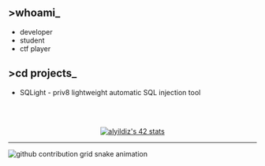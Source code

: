 ## >whoami_
- developer
- student
- ctf player
## >cd projects_
- SQLight - priv8 lightweight automatic SQL injection tool
<br />
<br />
<p align="center">
<a href="https://github.com/JaeSeoKim/badge42"><img src="https://badge42.vercel.app/api/v2/clhon4amn008708mm8z1uam2c/stats?cursusId=21&coalitionId=46" alt="alyildiz's 42 stats" /></a></p>

---

<picture>
  <source media="(prefers-color-scheme: dark)" srcset="https://raw.githubusercontent.com/shindroid/shindroid/output/github-contribution-grid-snake-dark.svg">
  <source media="(prefers-color-scheme: light)" srcset="https://raw.githubusercontent.com/shindroid/shindroid/output/github-contribution-grid-snake.svg">
  <img alt="github contribution grid snake animation" src="https://raw.githubusercontent.com/shindroid/shindroid/output/github-contribution-grid-snake.svg">
</picture>
